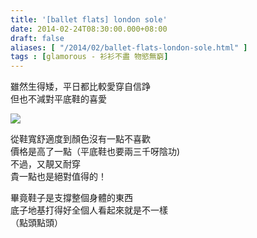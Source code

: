 ```yaml
---
title: '[ballet flats] london sole'
date: 2014-02-24T08:30:00.000+08:00
draft: false
aliases: [ "/2014/02/ballet-flats-london-sole.html" ]
tags : [glamorous - 衫衫不盡 物慾無窮]
---
```


雖然生得矮，平日都比較愛穿自信踭  
但也不減對平底鞋的喜愛  

[![](https://4.bp.blogspot.com/-TR6TDco-XA8/XC31x0d0J9I/AAAAAAAAD0Y/mpbGEn-z4sUtc-osAW92yH6w2on2oOXngCLcBGAs/s640/45.jpg)](https://4.bp.blogspot.com/-TR6TDco-XA8/XC31x0d0J9I/AAAAAAAAD0Y/mpbGEn-z4sUtc-osAW92yH6w2on2oOXngCLcBGAs/s1600/45.jpg)

從鞋寬舒適度到顏色沒有一點不喜歡  
價格是高了一點（平底鞋也要兩三千呀陰功)  
不過，又靚又耐穿  
貴一點也是絕對值得的！  
  
畢竟鞋子是支撐整個身體的東西  
底子地基打得好全個人看起來就是不一樣  
（點頭點頭）